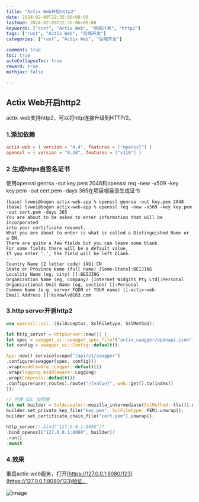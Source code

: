 ```yaml
---
title: "Actix Web开启http2"
date: 2024-02-09T22:35:06+08:00
lastmod: 2024-02-09T22:35:06+08:00
keywords: ["rust", "Actix Web", "后端开发", "http2"]
tags: ["rust", "Actix Web", "后端开发"]
categories: ["rust", "Actix Web", "后端开发"]

comment: true
toc: true
autoCollapseToc: true
reward: true
mathjax: false

---
```


<!--more-->

## Actix Web开启http2

actix-web支持http2，可以将http连接升级到HTTP/2。

### 1.添加依赖

```toml
actix-web = { version = "4.4", features = ["openssl"] }
openssl = { version = "0.10", features = ["v110"] }
```

### 2.生成https自签名证书

使用openssl genrsa -out key.pem 2048和openssl req -new -x509 -key key.pem -out cert.pem -days 365在项目根目录生成证书

```shell
(base) lvwei@bogon actix-web-app % openssl genrsa -out key.pem 2048
(base) lvwei@bogon actix-web-app % openssl req -new -x509 -key key.pem -out cert.pem -days 365
You are about to be asked to enter information that will be incorporated
into your certificate request.
What you are about to enter is what is called a Distinguished Name or a DN.
There are quite a few fields but you can leave some blank
For some fields there will be a default value,
If you enter '.', the field will be left blank.
-----
Country Name (2 letter code) [AU]:CN  
State or Province Name (full name) [Some-State]:BEIJING
Locality Name (eg, city) []:BEIJING
Organization Name (eg, company) [Internet Widgits Pty Ltd]:Personal
Organizational Unit Name (eg, section) []:Personal
Common Name (e.g. server FQDN or YOUR name) []:actix-web
Email Address []:ksnowlv@163.com
```

### 3.http server开启http2

```rust
use openssl::ssl::{SslAcceptor, SslFiletype, SslMethod};

let http_server = HttpServer::new(|| {
let spec = swagger_ui::swagger_spec_file!("actix_swagger/openapi.json");
let config = swagger_ui::Config::default();

App::new().service(scope("/api/v1/swagger")
.configure(swagger(spec, config)))
.wrap(middleware::Logger::default())
.wrap(logging_middleware::Logging)
.wrap(Compress::default())
.configure(user_routes).route("/{value}", web::get().to(index))
});

// 创建 SSL 加密器
let mut builder = SslAcceptor::mozilla_intermediate(SslMethod::tls()).unwrap();
builder.set_private_key_file("key.pem", SslFiletype::PEM).unwrap();
builder.set_certificate_chain_file("cert.pem").unwrap();

http_server//.bind("127.0.0.1:8080")?
.bind_openssl("127.0.0.1:8080", builder)?
.run()
.await

```

### 4.效果

重启actix-web服务，打开[https://127.0.0.1:8080/123](https://127.0.0.1:8080/123)验证。

![image](/images/rust/actix-web开启http2/http2_result.jpg)

